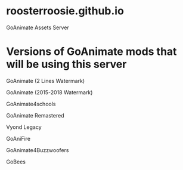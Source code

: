 # roosterroosie.github.io
 GoAnimate Assets Server
 
# Versions of GoAnimate mods that will be using this server

 GoAnimate (2 Lines Watermark)
 
 GoAnimate (2015-2018 Watermark)
 
 GoAnimate4schools
 
 GoAnimate Remastered
 
 Vyond Legacy
 
 GoAniFire
 
 GoAnimate4Buzzwoofers
 
 GoBees
